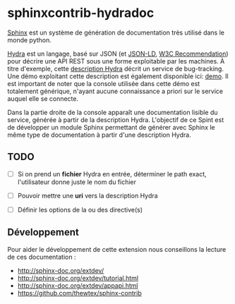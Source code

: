 sphinxcontrib-hydradoc
======================

[Sphinx](http://sphinx-doc.org/contents.html) est un système de génération de documentation très utilisé dans le monde python.

[Hydra](http://www.hydra-cg.com/) est un langage, basé sur JSON (et [JSON-LD](http://json-ld.org/), [W3C Recommendation](http://www.w3.org/TR/json-ld/)) pour décrire une API REST sous une forme exploitable par les machines. À titre d'exemple, cette [description Hydra](http://www.markus-lanthaler.com/hydra/api-demo/vocab) décrit un service de bug-tracking. Une démo exploitant cette description est également disponible ici: [demo](http://www.markus-lanthaler.com/hydra/console/?url=http://www.markus-lanthaler.com/hydra/api-demo/). Il est important de noter que la console utilisée dans cette démo est totalement générique, n'ayant aucune connaissance a priori sur le service auquel elle se connecte.

Dans la partie droite de la console apparaît une documentation lisible du service, générée à partir de la description Hydra. L'objectif de ce Spint est de développer un module Sphinx permettant de générer avec Sphinx le même type de documentation à partir d'une description Hydra.

TODO
----
- [ ] Si on prend un **fichier** Hydra en entrée, déterminer le path exact, l'utilisateur donne juste le nom du fichier
- [ ] Pouvoir mettre une **uri** vers la description Hydra
- [ ] Définir les options de la ou des directive(s)


Développement
-------------

Pour aider le développement de cette extension nous conseillons la lecture de ces 
documentation :

- http://sphinx-doc.org/extdev/
- http://sphinx-doc.org/extdev/tutorial.html
- http://sphinx-doc.org/extdev/appapi.html
- https://github.com/thewtex/sphinx-contrib
